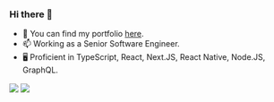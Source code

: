 ### Hi there 👋

- 🔭 You can find my portfolio [here](https://algrenpauna.com/).
- 📫 Working as a Senior Software Engineer.
- 🖥️ Proficient in TypeScript, React, Next.JS, React Native, Node.JS, GraphQL.

<img align="center" src="https://github-readme-stats.vercel.app/api?username=algren123&theme=bear&hide=issues&show_icons=true" />
<img align="center" src="https://github-readme-stats.vercel.app/api/top-langs/?username=algren123&theme=bear&layout=compact" />
